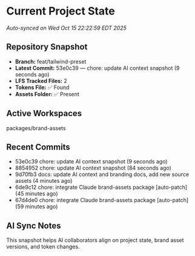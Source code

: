 # Current Project State
_Auto-synced on Wed Oct 15 22:22:59 EDT 2025_

## Repository Snapshot
- **Branch:** feat/tailwind-preset
- **Latest Commit:** 53e0c39 — chore: update AI context snapshot (9 seconds ago)
- **LFS Tracked Files:** 2
- **Tokens File:** ✅ Found
- **Assets Folder:** ✅ Present

## Active Workspaces
packages/brand-assets

## Recent Commits
- 53e0c39 chore: update AI context snapshot (9 seconds ago)
- 8854952 chore: update AI context snapshot (84 seconds ago)
- 9d70fb3 docs: update AI context and branding docs, add new source assets (4 minutes ago)
- 6de9c12 chore: integrate Claude brand-assets package [auto-patch] (45 minutes ago)
- 67d4de0 chore: integrate Claude brand-assets package [auto-patch] (59 minutes ago)
## AI Sync Notes
This snapshot helps AI collaborators align on project state, brand asset versions, and token changes.
